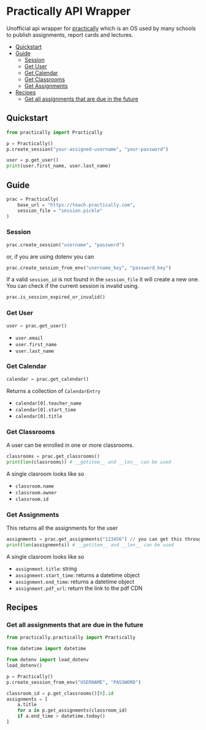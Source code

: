 # Practically API Wrapper

Unofficial api wrapper for [practically](https://www.practically.com) which is an OS used by many schools to publish assignments, report cards and lectures.

- [Quickstart](#quickstart)
- [Guide](#guide)
  - [Session](#session)
  - [Get User](#get-user)
  - [Get Calendar](#get-calendar)
  - [Get Classrooms](#get-classrooms)
  - [Get Assignments](#get-assignments)
- [Recipes](#recipes)
  - [Get all assignments that are due in the future](#get-all-assignments-that-are-due-in-the-future)

## Quickstart

```python
from practically import Practically

p = Practically()
p.create_session("your-assigned-username", "your-password")

user = p.get_user()
print(user.first_name, user.last_name)
```

## Guide

```python
prac = Practically(
    base_url = "https://teach.practically.com",
    session_file = "session.pickle"
)
```

### Session

```python
prac.create_session("username", "password")
```

or, if you are using dotenv you can 

```python
prac.create_session_from_env("username_key", "password_key")
```

If a valid `session_id` is not found in the `session_file` it will create a new one. You can check if the current session is invalid using. 

```python
prac.is_session_expired_or_invalid()
```

### Get User

```python
user = prac.get_user()
```
- `user.email`
- `user.first_name`
- `user.last_name`

### Get Calendar

```python
calendar = prac.get_calendar()
```

Returns a collection of `CalendarEntry`

- `calendar[0].teacher_name`
- `calendar[0].start_time`
- `calendar[0].title`

### Get Classrooms

A user can be enrolled in one or more classrooms.

```python
classrooms = prac.get_classrooms()
print(len(classrooms)) # __getitem__ and __len__ can be used
```

A single clasroom looks like so

- `classroom.name`
- `classroom.owner`
- `classroom.id`

### Get Assignments

This returns all the assignments for the user 

```python
assignments = prac.get_assignments("123456") // you can get this through classrooms
print(len(assignments)) # __getitem__ and __len__ can be used
```

A single clasroom looks like so

- `assignment.title`: string
- `assignment.start_time`: returns a datetime object
- `assignment.end_time`: returns a datetime object
- `assignment.pdf_url`: return the link to the pdf CDN

## Recipes

### Get all assignments that are due in the future

```python
from practically.practically import Practically

from datetime import datetime

from dotenv import load_dotenv
load_dotenv()

p = Practically()
p.create_session_from_env("USERNAME", "PASSWORD")

classroom_id = p.get_classrooms()[0].id
assignments = [
    a.title 
    for a in p.get_assignments(classroom_id)
    if a.end_time > datetime.today()
]

```
